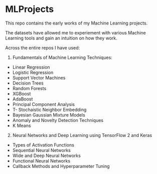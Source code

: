 # MLProjects

This repo contains the early works of my Machine Learning projects. 

The datasets have allowed me to experiement with various Machine Learning tools and gain an intuition on how they work. 

Across the entire repos I have used:

1. Fundamentals of Machine Learning Techniques:
- Linear Regression
- Logistic Regression 
- Support Vector Machines 
- Decision Trees
- Random Forests
- XGBoost
- AdaBoost
- Principal Component Analysis
- T- Stochaistic Neighbor Embedding
- Bayesian Gaussian Mixture Models
- Anomaly and Novelty Detection Techniques
- K Means

2. Neural Networks and Deep Learning using TensorFlow 2 and Keras
- Types of Activation Functions
- Sequential Neural Networks
- Wide and Deep Neural Networks
- Functional Neural Networks
- Callback Methods and Hyperparameter Tuning
